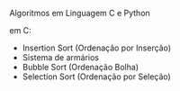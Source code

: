 Algoritmos em Linguagem C e Python

em C:
- Insertion Sort (Ordenação por Inserção)
- Sistema de armários
- Bubble Sort (Ordenação Bolha)
- Selection Sort (Ordenação por Seleção)
